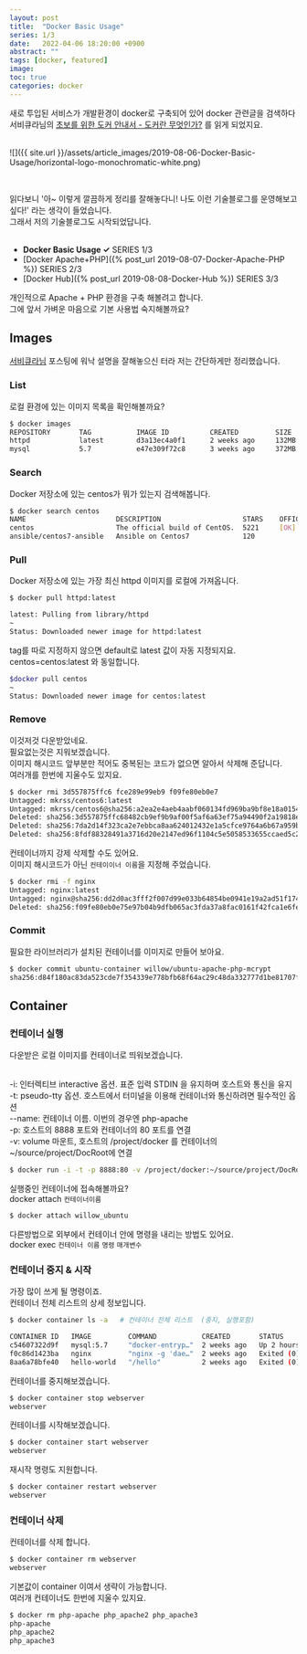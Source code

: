 ```yaml
---
layout: post
title:  "Docker Basic Usage"
series: 1/3
date:   2022-04-06 18:20:00 +0900
abstract: ""
tags: [docker, featured]
image:
toc: true
categories: docker
---
```



새로 투입된 서비스가 개발환경이 docker로 구축되어 있어 docker 관련글을 검색하다  
서비큐라님의 [초보를 위한 도커 안내서 - 도커란 무엇인가?](https://subicura.com/2017/01/19/docker-guide-for-beginners-1.html) 를 읽게 되었지요.  
<br>  

![]({{ site.url }}/assets/article_images/2019-08-06-Docker-Basic-Usage/horizontal-logo-monochromatic-white.png)

<br>

읽다보니 '아~ 이렇게 깔끔하게 정리를 잘해놓다니! 나도 이런 기술블로그를 운영해보고 싶다!' 라는 생각이 들었습니다.  
그래서 저의 기술블로그도 시작되었답니다.   
<br>

* **Docker Basic Usage ✓** <span class="series">SERIES 1/3</span>
* [Docker Apache+PHP]({% post_url 2019-08-07-Docker-Apache-PHP %}) <span class="series">SERIES 2/3</span>
* [Docker Hub]({% post_url 2019-08-08-Docker-Hub %}) <span class="series">SERIES 3/3</span>


개인적으로 Apache + PHP 환경을 구축 해볼려고 합니다.  
그에 앞서 가벼운 마음으로 기본 사용법 숙지해볼까요?  


## Images

[서비큐라님](https://subicura.com/2017/01/19/docker-guide-for-beginners-1.html) 포스팅에 워낙 설명을 잘해놓으신 터라 저는 간단하게만 정리했습니다.  

### List

로컬 환경에 있는 이미지 목록을 확인해볼까요?  

```bash
$ docker images
REPOSITORY       TAG           IMAGE ID          CREATED         SIZE
httpd            latest        d3a13ec4a0f1      2 weeks ago     132MB
mysql            5.7           e47e309f72c8      3 weeks ago     372MB
```


### Search

Docker 저장소에 있는 centos가 뭐가 있는지 검색해봅니다.  

```bash
$ docker search centos
NAME                      DESCRIPTION                    STARS    OFFICIAL   AUTOMATED
centos                    The official build of CentOS.  5221     [OK]                
ansible/centos7-ansible   Ansible on Centos7             120                 [OK]
```


### Pull

Docker 저장소에 있는 가장 최신 httpd 이미지를 로컬에 가져옵니다.  

```bash
$ docker pull httpd:latest

latest: Pulling from library/httpd
~
Status: Downloaded newer image for httpd:latest
```

tag를 따로 지정하지 않으면 default로 latest 값이 자동 지정되지요.  
centos=centos:latest 와 동일합니다.

```bash
$docker pull centos
~
Status: Downloaded newer image for centos:latest
```

### Remove

이것저것 다운받았네요.   
필요없는것은 지워보겠습니다.  
이미지 해시코드 앞부분만 적어도 중복된는 코드가 없으면 알아서 삭제해 준답니다.  
여러개를 한번에 지울수도 있지요.

```bash
$ docker rmi 3d557875ffc6 fce289e99eb9 f09fe80eb0e7
Untagged: mkrss/centos6:latest
Untagged: mkrss/centos6@sha256:a2ea2e4aeb4aabf060134fd969ba9bf8e18a0154e123075c2d61694885aeaa6f
Deleted: sha256:3d557875ffc68482cb9ef9b9af00f5af6a63ef75a94490f2a19818e761c2cf24
Deleted: sha256:7da2d14f323ca2e7ebbca8aa624012432e1a5cfce9764a6b67a959b1f3cd915d
Deleted: sha256:8fdf88328491a3716d20e2147ed96f1104c5e5058533655ccaed5c29d889608a
```

컨테이너까지 강제 삭제할 수도 있어요.  
이미지 해시코드가 아닌 `컨테이이너 이름`을 지정해 주었습니다.

```bash
$ docker rmi -f nginx
Untagged: nginx:latest
Untagged: nginx@sha256:dd2d0ac3fff2f007d99e033b64854be0941e19a2ad51f174d9240dda20d9f534
Deleted: sha256:f09fe80eb0e75e97b04b9dfb065ac3fda37a8fac0161f42fca1e6fe4d0977c80
```


### Commit

필요한 라이브러리가 설치된 컨테이너를 이미지로 만들어 보아요.  

```bash
$ docker commit ubuntu-container willow/ubuntu-apache-php-mcrypt
sha256:d84f180ac83da523cde7f354339e778bfb68f64ac29c48da332777d1be81707f
```

## Container

### 컨테이너 실행


다운받은 로컬 이미지를 컨테이너로 띄워보겠습니다.  
<br>

 -i: 인터렉티브 interactive 옵션. 표준 입력 STDIN 을 유지하며 호스트와 통신을 유지  
 -t: pseudo-tty 옵션. 호스트에서 터미널을 이용해 컨테이너와 통신하려면 필수적인 옵션   
 --name: 컨테이너 이름. 이번의 경우엔 php-apache  
 -p: 호스트의 8888 포트와 컨테이너의 80 포트를 연결    
 -v: volume 마운트, 호스트의 /project/docker 를 컨테이너의 ~/source/project/DocRoot에 연결

```bash
$ docker run -i -t -p 8888:80 -v /project/docker:~/source/project/DocRoot --name php-apache
```


실행중인 컨테이너에 접속해볼까요?  
docker attach `컨테이너이름`  

```bash
$ docker attach willow_ubuntu
```

다른방법으로 외부에서 컨테이너 안에 명령을 내리는 방법도 있어요.  
docker exec `컨테이너 이름` `명령` `매개변수`



### 컨테이너 중지 & 시작

가장 많이 쓰게 될 명령이죠.  
컨테이너 전체 리스트의 상세 정보입니다.  

```bash
$ docker container ls -a   # 컨테이너 전체 리스트  (중지, 실행포함)

CONTAINER ID   IMAGE         COMMAND           CREATED       STATUS       PORTS                              NAMES
c54607322d9f   mysql:5.7     "docker-entryp…"  2 weeks ago   Up 2 hours   3060/tcp, 0.0.0.0:3060->3306/tcp   docker_mysql
f0c86d1423ba   nginx         "nginx -g 'dae…"  2 weeks ago   Exited (0)  2 hours ago                         webserver
8aa6a78bfe40   hello-world   "/hello"          2 weeks ago   Exited (0)  2 weeks ago                         agitated_buck
```

컨테이너를 중지해보겠습니다.  
```bash
$ docker container stop webserver
webserver
```


컨테이너를 시작해보겠습니다.
```bash
$ docker container start webserver
webserver
```

재시작 명령도 지원합니다.
```bash
$ docker container restart webserver
webserver
```


### 컨테이너 삭제

컨테이너를 삭제 합니다.
```bash
$ docker container rm webserver
webserver
```


기본값이 container 이여서 생략이 가능합니다.  
여러개 컨테이너도 한번에 지울수 있지요.

```bash
$ docker rm php-apache php_apache2 php_apache3
php-apache
php_apache2
php_apache3
```
